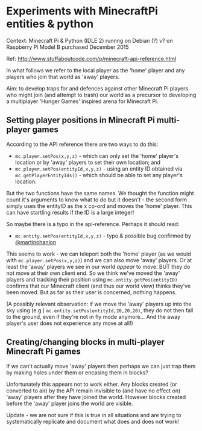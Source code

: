 # Experiments with MinecraftPi entities & python

Context: Minecraft Pi & Python (IDLE 2) runnng on Debian (?) v? on Raspberry Pi Model B purchased December 2015

Ref: http://www.stuffaboutcode.com/p/minecraft-api-reference.html

In what follows we refer to the local player as the 'home' player and any players who join that world as 'away' players.

Aim: to develop traps for and defences against other Minecraft Pi players who might join (and attempt to trash) our world as a precursor to developing a multiplayer 'Hunger Games' inspired arena for Minecraft Pi.

## Setting player positions in Minecraft Pi multi-player games
According to the API reference there are two ways to do this:
 * `mc.player.setPos(x,y,z)` - which can only set the 'home' player's location or by 'away' players to set their own location;
and
 * `mc.player.setPos(entityId,x,y,z)` - using an entity ID obtained via `mc.getPlayerEntityIds()` - which should be able to set any player's location.

But the two functions have the same names. We thought the function might count it's arguments to know what to do but it doesn't - the second form simply uses the entityID as the x co-ord and moves the 'home' player. This can have startling results if the ID is a large integer!

So maybe there is a typo in the api-reference. Perhaps it should read:
 * `mc.entity.setPos(entityId,x,y,z)` - typo & possible bug confirmed by [@martinohanlon](https://twitter.com/martinohanlon/status/690307404655886336)

This seems to work - we can teleport both the 'home' player (as we would with `mc.player.setPos(x,y,z)`) and we can also move 'away' players. Or at least the 'away' players we see in our world _appear_ to move. BUT they do not move at their own client end. So we think we've moved the 'away' players and tracking their position using `mc.entity.getPos(entityID)` confirms that our Minecraft client (and thus our world view) thinks they've been moved. But as far as their user is concerned, nothing happens.

(A possibly relevant observation: if we move the 'away' players up into the sky using (e.g.) `mc.entity.setPos(entityId,20,20,20)`, they do not then fall to the ground, even if they're not in fly mode anymore... And the away player's user does not experience any move at all!)

## Creating/changing blocks in multi-player Minecraft Pi games
If we can't actually move 'away' players then perhaps we can just trap them by making holes under them or encasing them in blocks?

Unfortunately this appears not to work either. Any blocks created (or converted to air) by the API remain invisible to (and have no effect on) 'away' players after they have joined the world. However blocks created before the 'away' player joins the world are visible.

Update - we are not sure if this is true in all situations and are trying to systematically replicate and document what does and does not work!
